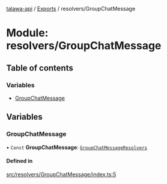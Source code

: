 [talawa-api](../README.md) / [Exports](../modules.md) / resolvers/GroupChatMessage

# Module: resolvers/GroupChatMessage

## Table of contents

### Variables

- [GroupChatMessage](resolvers_GroupChatMessage.md#groupchatmessage)

## Variables

### GroupChatMessage

• `Const` **GroupChatMessage**: [`GroupChatMessageResolvers`](types_generatedGraphQLTypes.md#groupchatmessageresolvers)

#### Defined in

[src/resolvers/GroupChatMessage/index.ts:5](https://github.com/PalisadoesFoundation/talawa-api/blob/65069df/src/resolvers/GroupChatMessage/index.ts#L5)
